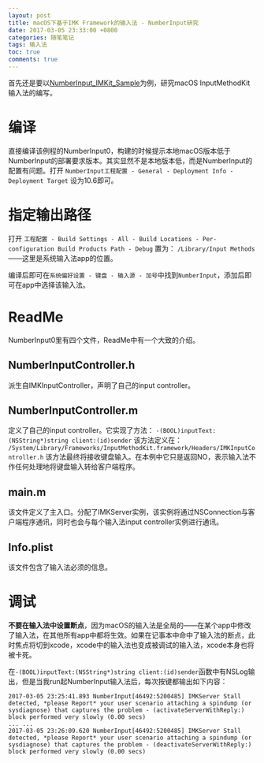 ```yaml
---
layout: post
title: macOS下基于IMK Framework的输入法 - NumberInput研究
date: 2017-03-05 23:33:00 +0800
categories: 随笔笔记
tags: 输入法
toc: true
comments: true
---
```

首先还是要以[NumberInput_IMKit_Sample](!https://developer.apple.com/library/content/samplecode/NumberInput_IMKit_Sample/Introduction/Intro.html#)为例，研究macOS InputMethodKit输入法的编写。<!-- more -->

# 编译
直接编译该例程的NumberInput0，构建的时候提示本地macOS版本低于NumberInput的部署要求版本。其实显然不是本地版本低，而是NumberInput的配置有问题。打开
`NumberInput工程配置 - General - Deployment Info - Deployment Target`
设为10.6即可。

# 指定输出路径
打开
`工程配置 - Build Settings - All - Build Locations - Per-configuration Build Products Path - Debug`
置为：
`/Library/Input Methods` ——这里是系统输入法app的位置。

编译后即可在`系统偏好设置 - 键盘 - 输入源 - 加号`中找到`NumberInput`，添加后即可在app中选择该输入法。

# ReadMe
NumberInput0里有四个文件，ReadMe中有一个大致的介绍。
## NumberInputController.h
派生自IMKInputController，声明了自己的input controller。

## NumberInputController.m
定义了自己的input controller。它实现了方法：
`-(BOOL)inputText:(NSString*)string client:(id)sender`
该方法定义在：
` /System/Library/Frameworks/InputMethodKit.framework/Headers/IMKInputController.h`
该方法最终将接收键盘输入。在本例中它只是返回NO，表示输入法不作任何处理地将键盘输入转给客户端程序。

## main.m
该文件定义了主入口。分配了IMKServer实例，该实例将通过NSConnection与客户端程序通讯，同时也会与每个输入法input controller实例进行通讯。

## Info.plist
该文件包含了输入法必须的信息。

# 调试
**不要在输入法中设置断点**，因为macOS的输入法是全局的——在某个app中修改了输入法，在其他所有app中都将生效。如果在记事本中命中了输入法的断点，此时焦点将切到xcode，xcode中的输入法也变成被调试的输入法，xcode本身也将被卡死。

在`-(BOOL)inputText:(NSString*)string client:(id)sender`函数中有NSLog输出，但是当我run起NumberInput输入法后，每次按键都输出如下内容：
```
2017-03-05 23:25:41.893 NumberInput[46492:5200485] IMKServer Stall detected, *please Report* your user scenario attaching a spindump (or sysdiagnose) that captures the problem - (activateServerWithReply:) block performed very slowly (0.00 secs)
... ...
2017-03-05 23:26:09.620 NumberInput[46492:5200485] IMKServer Stall detected, *please Report* your user scenario attaching a spindump (or sysdiagnose) that captures the problem - (deactivateServerWithReply:) block performed very slowly (0.00 secs)
```